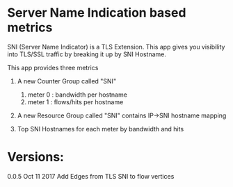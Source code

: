 Server Name Indication based metrics
====================================

SNI (Server Name Indicator) is a TLS Extension. This app gives you visibility into 
TLS/SSL traffic by breaking it up by SNI Hostname. 


This app provides three metrics 

1. A new Counter Group called "SNI" 
    1. meter 0 : bandwidth  per hostname
	2. meter 1 : flows/hits per hostname

2. A new Resource Group called "SNI" contains IP->SNI hostname mapping 

3. Top SNI Hostnames for each meter by bandwidth and hits 


Versions:
=========

0.0.5  	Oct 11 2017  		Add Edges from TLS SNI to flow vertices 

